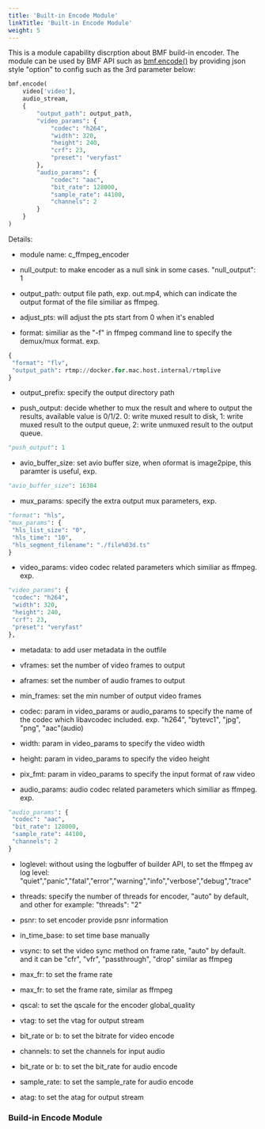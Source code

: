```yaml
---
title: 'Built-in Encode Module'
linkTitle: 'Built-in Encode Module'
weight: 5
---
```


This is a module capability discrption about BMF build-in encoder. The module can be used by BMF API such as  [bmf.encode()](https://babitmf.github.io/docs/bmf/api/api_in_python/transcode_functions/#encode)  by providing json style "option" to config such as the 3rd parameter below:


```py
bmf.encode(
    video['video'],
    audio_stream,
    {
        "output_path": output_path,
        "video_params": {
            "codec": "h264",
            "width": 320,
            "height": 240,
            "crf": 23,
            "preset": "veryfast"
        },
        "audio_params": {
            "codec": "aac",
            "bit_rate": 128000,
            "sample_rate": 44100,
            "channels": 2
        }
    }
)

```
Details:

 - module name: c_ffmpeg_encoder

 - null_output: to make encoder as a null sink in some cases. "null_output": 1

 - output_path: output file path, exp. out.mp4, which can indicate the output format of the file similiar as ffmpeg.

 - adjust_pts: will adjust the pts start from 0 when it's enabled

 - format: similiar as the "-f" in ffmpeg command line to specify the demux/mux format. exp.
```py
{
 "format": "flv",
 "output_path": rtmp://docker.for.mac.host.internal/rtmplive
}

```


 - output_prefix: specify the output directory path

 - push_output: decide whether to mux the result and where to output the results, available value is 0/1/2. 0: write muxed result to disk, 1: write muxed result to the output queue, 2: write unmuxed result to the output queue.
```py
"push_output": 1

```


 - avio_buffer_size: set avio buffer size, when oformat is image2pipe, this paramter is useful, exp.
```py
"avio_buffer_size": 16384

```


 - mux_params: specify the extra output mux parameters, exp.
```py
"format": "hls",
"mux_params": {
 "hls_list_size": "0",
 "hls_time": "10",
 "hls_segment_filename": "./file%03d.ts"
}

```


 - video_params: video codec related parameters which similiar as ffmpeg. exp.
```py
"video_params": {
 "codec": "h264",
 "width": 320,
 "height": 240,
 "crf": 23,
 "preset": "veryfast"
},

```


 - metadata: to add user metadata in the outfile

 - vframes: set the number of video frames to output

 - aframes: set the number of audio frames to output

 - min_frames: set the min number of output video frames

 - codec: param in video_params or audio_params to specify the name of the codec which libavcodec included. exp. "h264", "bytevc1", "jpg", "png", "aac"(audio)

 - width: param in video_params to specify the video width
 - height: param in video_params to specify the video height
 - pix_fmt: param in video_params to specify the input format of raw video

 - audio_params: audio codec related parameters which similiar as ffmpeg. exp.
```py
"audio_params": {
 "codec": "aac",
 "bit_rate": 128000,
 "sample_rate": 44100,
 "channels": 2
}

```


 - loglevel: without using the logbuffer of builder API, to set the ffmpeg av log level: "quiet","panic","fatal","error","warning","info","verbose","debug","trace"

 - threads: specify the number of threads for encoder, "auto" by default, and other for example: "threads": "2"

 - psnr: to set encoder provide psnr information

 - in_time_base: to set time base manually

 - vsync: to set the video sync method on frame rate, "auto" by default. and it can be "cfr", "vfr", "passthrough", "drop" similar as ffmpeg

 - max_fr: to set the frame rate

 - max_fr: to set the frame rate, similar as ffmpeg

 - qscal: to set the qscale for the encoder global_quality

 - vtag: to set the vtag for output stream

 - bit_rate or b: to set the bitrate for video encode

 - channels: to set the channels for input audio

 - bit_rate or b: to set the bit_rate for audio encode

 - sample_rate: to set the sample_rate for audio encode

 - atag: to set the atag for output stream


### Build-in Encode Module

